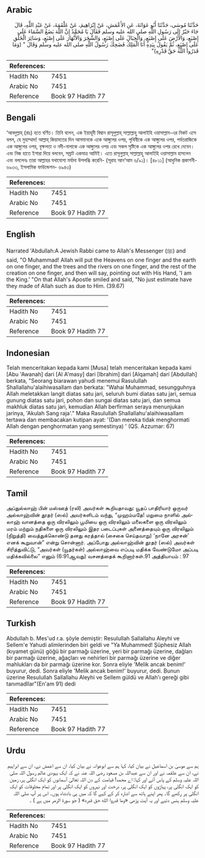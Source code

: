 ## Arabic


<div dir="rtl" lang="ar" style={{fontSize:'larger',backgroundColor:'#f8f9fa',padding:20}}>
حَدَّثَنَا مُوسَى، حَدَّثَنَا أَبُو عَوَانَةَ، عَنِ الأَعْمَشِ، عَنْ إِبْرَاهِيمَ، عَنْ عَلْقَمَةَ، عَنْ عَبْدِ اللَّهِ، قَالَ جَاءَ حَبْرٌ إِلَى رَسُولِ اللَّهِ صلى الله عليه وسلم فَقَالَ يَا مُحَمَّدُ إِنَّ اللَّهَ يَضَعُ السَّمَاءَ عَلَى إِصْبَعٍ، وَالأَرْضَ عَلَى إِصْبَعٍ، وَالْجِبَالَ عَلَى إِصْبَعٍ، وَالشَّجَرَ وَالأَنْهَارَ عَلَى إِصْبَعٍ، وَسَائِرَ الْخَلْقِ عَلَى إِصْبَعٍ، ثُمَّ يَقُولُ بِيَدِهِ أَنَا الْمَلِكُ فَضَحِكَ رَسُولُ اللَّهِ صلى الله عليه وسلم وَقَالَ ‏"‏ ‏(‏وَمَا قَدَرُوا اللَّهَ حَقَّ قَدْرِهِ‏)‏‏"‏
</div>
<div style={{backgroundColor:'#f8f9fa',padding:20, marginBottom: 10}}><table> <thead> <tr> <th>References:</th> <th></th> </tr> </thead> <tbody><tr><td>Hadith No</td><td>7451</td></tr><tr><td>Arabic No</td><td>7451</td></tr><tr><td>Reference</td><td>Book 97 Hadith 77</td></tr></tbody></table></div>

## Bengali


<div dir="ltr" lang="bn" style={{fontSize:'larger',backgroundColor:'#f8f9fa',padding:20}}>
‘আবদুল্লাহ্ (রাঃ) হতে বর্ণিত। তিনি বলেন, এক ইয়াহূদী বিদ্বান রাসূলুল্লাহ্ সাল্লাল্লাহু আলাইহি ওয়াসাল্লাম-এর নিকট এসে বলল, হে মুহাম্মাদ! আল্লাহ্ কিয়ামতের দিন আসমানকে একে আঙ্গুলের ওপর, পৃথিবীকে এক আঙ্গুলের ওপর, পর্বতরাজিকে এক আঙ্গুলের ওপর, বৃক্ষলতা ও নদী-নালাকে এক আঙ্গুলের ওপর এবং সকল সৃষ্টিকে এক আঙ্গুলের ওপর রেখে দেবেন। এবং নিজ হাতে ইশারা দিয়ে বলবেন, সম্রাট একমাত্র আমিই। এতে রাসূলুল্লাহ্ সাল্লাল্লাহু আলাইহি ওয়াসাল্লাম হাসলেন এবং বললেনঃ তারা আল্লাহর যথাযোগ্য মর্যাদা উপলব্ধি করেনি- (সূরাহ আন‘আম ৬/৯১)। [৪৮১১] (আধুনিক প্রকাশনী- ৬৯৩৩, ইসলামিক ফাউন্ডেশন- ৬৯৪৩)
</div>
<div style={{backgroundColor:'#f8f9fa',padding:20, marginBottom: 10}}><table> <thead> <tr> <th>References:</th> <th></th> </tr> </thead> <tbody><tr><td>Hadith No</td><td>7451</td></tr><tr><td>Arabic No</td><td>7451</td></tr><tr><td>Reference</td><td>Book 97 Hadith 77</td></tr></tbody></table></div>

## English


<div dir="ltr" lang="en" style={{fontSize:'larger',backgroundColor:'#f8f9fa',padding:20}}>
Narrated 'Abdullah:A Jewish Rabbi came to Allah's Messenger (ﷺ) and said, "O Muhammad! Allah will put the Heavens on one finger and the earth on one finger, and the trees and the rivers on one finger, and the rest of the creation on one finger, and then will say, pointing out with His Hand, 'I am the King.' "On that Allah's Apostle smiled and said, "No just estimate have they made of Allah such as due to Him. (39.67)
</div>
<div style={{backgroundColor:'#f8f9fa',padding:20, marginBottom: 10}}><table> <thead> <tr> <th>References:</th> <th></th> </tr> </thead> <tbody><tr><td>Hadith No</td><td>7451</td></tr><tr><td>Arabic No</td><td>7451</td></tr><tr><td>Reference</td><td>Book 97 Hadith 77</td></tr></tbody></table></div>

## Indonesian


<div dir="ltr" lang="id" style={{fontSize:'larger',backgroundColor:'#f8f9fa',padding:20}}>
Telah menceritakan kepada kami [Musa] telah menceritakan kepada kami [Abu 'Awanah] dari [Al A'masy] dari [Ibrahim] dari [Alqamah] dari [Abdullah] berkata, "Seorang biarawan yahudi menemui Rasulullah Shallallahu'alaihiwasallam dan berkata: "Wahai Muhammad, sesungguhnya Allah meletakkan langit diatas satu jari, seluruh bumi diatas satu jari, semua gunung diatas satu jari, pohon dan sungai diatas satu jari, dan semua makhluk diatas satu jari, kemudian Allah berfirman seraya menunjukan jarinya, 'Akulah Sang raja'." Maka Rasulullah Shallallahu'alaihiwasallam tertawa dan membacakan kutipan ayat: '(Dan mereka tidak menghormati Allah dengan penghormatan yang semestinya) ' (QS. Azzumar: 67)
</div>
<div style={{backgroundColor:'#f8f9fa',padding:20, marginBottom: 10}}><table> <thead> <tr> <th>References:</th> <th></th> </tr> </thead> <tbody><tr><td>Hadith No</td><td>7451</td></tr><tr><td>Arabic No</td><td>7451</td></tr><tr><td>Reference</td><td>Book 97 Hadith 77</td></tr></tbody></table></div>

## Tamil


<div dir="ltr" lang="ta" style={{fontSize:'larger',backgroundColor:'#f8f9fa',padding:20}}>
அப்துல்லாஹ் பின் மஸ்ஊத் (ரலி) அவர்கள் கூறியதாவது: யூதப் பாதிரியார் ஒருவர் அல்லாஹ்வின் தூதர் (ஸல்) அவர்களிடம் வந்து, “முஹம்மதே! மறுமை நாளில் அல்லாஹ் வானத்தை ஒரு விரலிலும் பூமியை ஒரு விரலிலும் மலைகளை ஒரு விரலிலும் மரம் மற்றும் நதிகளை ஒரு விரலிலும் இதர படைப்புகள் அனைத்தையும் ஒரு விரலிலும் (நிறுத்தி) வைத்துக்கொண்டு தனது கரத்தால் (சைகை செய்தவாறு) ‘நானே அரசன்’ எனக் கூறுவான்” என்று சொன்னார். அப்போது அல்லாஹ்வின் தூதர் (ஸல்) அவர்கள் சிரித்துவிட்டு, “அவர்கள் (யூதர்கள்) அல்லாஹ்வை எப்படி மதிக்க வேண்டுமோ அப்படி மதிக்கவில்லை” எனும் (6:91ஆவது) வசனத்தைக் கூறினார்கள்.91 அத்தியாயம் : 97
</div>
<div style={{backgroundColor:'#f8f9fa',padding:20, marginBottom: 10}}><table> <thead> <tr> <th>References:</th> <th></th> </tr> </thead> <tbody><tr><td>Hadith No</td><td>7451</td></tr><tr><td>Arabic No</td><td>7451</td></tr><tr><td>Reference</td><td>Book 97 Hadith 77</td></tr></tbody></table></div>

## Turkish


<div dir="ltr" lang="tr" style={{fontSize:'larger',backgroundColor:'#f8f9fa',padding:20}}>
Abdullah b. Mes'ud r.a. şöyle demiştir: Resulullah Sallallahu Aleyhi ve Sellem'e Yahudi alimlerinden biri geldi ve "Ya Muhammed! Şüphesiz Allah (kıyamet günü) göğü bir parmağı üzerine, yeri bir parmağı üzerine, dağları bir parmağı üzerine, ağaçları ve nehirleri bir parmağı üzerine ve diğer mahlukları da bir parmağı üzerine kor. Sonra eliyle 'Melik ancak benim!' buyurur, dedi. Sonra eliyle 'Melik ancak benim!' buyurur, dedi. Bunun üzerine Resulullah Sallallahu Aleyhi ve Sellem güldü ve Allah'ı gereği gibi tanımadllar"(En'am 91) dedi
</div>
<div style={{backgroundColor:'#f8f9fa',padding:20, marginBottom: 10}}><table> <thead> <tr> <th>References:</th> <th></th> </tr> </thead> <tbody><tr><td>Hadith No</td><td>7451</td></tr><tr><td>Arabic No</td><td>7451</td></tr><tr><td>Reference</td><td>Book 97 Hadith 77</td></tr></tbody></table></div>

## Urdu


<div dir="rtl" lang="ur" style={{fontSize:'larger',backgroundColor:'#f8f9fa',padding:20}}>
ہم سے موسیٰ بن اسماعیل نے بیان کیا، کہا ہم سے ابوعوانہ نے بیان کیا، ان سے اعمش نے، ان سے ابراہیم نے، ان سے علقمہ نے اور ان سے عبداللہ بن مسعود رضی اللہ عنہ نے کہ ایک یہودی عالم رسول اللہ صلی اللہ علیہ وسلم کے پاس آئے اور کہا: اے محمد! قیامت کے دن اللہ تعالیٰ آسمانوں کو ایک انگلی پر، زمین کو ایک انگلی پر، پہاڑوں کو ایک انگلی پر، درخت اور نہروں کو ایک انگلی پر اور تمام مخلوقات کو ایک انگلی پر رکھے گا۔ پھر اپنے ہاتھ سے اشارہ کر کے کہے گا کہ میں ہی بادشاہ ہوں۔ اس پر آپ صلی اللہ علیہ وسلم ہنس دئیے اور یہ آیت پڑھی «وما قدروا الله حق قدره» ( جو سورۃ الزمر میں ہے ) ۔
</div>
<div style={{backgroundColor:'#f8f9fa',padding:20, marginBottom: 10}}><table> <thead> <tr> <th>References:</th> <th></th> </tr> </thead> <tbody><tr><td>Hadith No</td><td>7451</td></tr><tr><td>Arabic No</td><td>7451</td></tr><tr><td>Reference</td><td>Book 97 Hadith 77</td></tr></tbody></table></div>